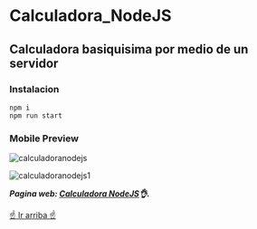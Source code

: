 # Calculadora_NodeJS
## Calculadora basiquisima por medio de un servidor

### Instalacion
```
npm i
npm run start
```

### Mobile Preview
![calculadoranodejs](https://github.com/ENPANADA/Calculadora_NodeJS/assets/92269511/cac867fd-056e-48e4-b0db-c23a002890b8)

![calculadoranodejs1](https://github.com/ENPANADA/Calculadora_NodeJS/assets/92269511/1dc2e2d5-c325-4b53-8f79-d9315c95bf08)

***Pagina web: [Calculadora NodeJS](https://calculadoranodejs.up.railway.app/)👌.***

[☝️ Ir arriba ☝️](#calculadora_nodejs)
